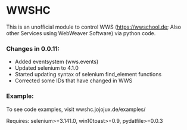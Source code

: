 # WWSHC
This is an unofficial module to control WWS (https://wwschool.de; Also other Services using WebWeaver Software) via python code.

### Changes in 0.0.11:
* Added eventsystem (wws.events)
* Updated selenium to 4.1.0
* Started updating syntax of selenium find_element functions
* Corrected some IDs that have changed in WWS

### Example:
To see code examples, visit wwshc.jojojux.de/examples/


Requires: selenium>=3.141.0, win10toast>=0.9, pydatfile>=0.0.3
